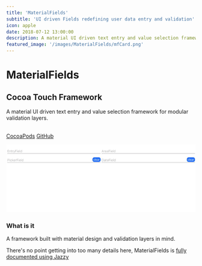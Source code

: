 ```yaml
---
title: 'MaterialFields' 
subtitle: 'UI driven Fields redefining user data entry and validation'
icon: apple
date: 2018-07-12 13:00:00
description: A material UI driven text entry and value selection framework for modular validation layers.
featured_image: '/images/MaterialFields/mfCard.png'
---
```

<div class="center">
	<h1><i class="fab fa-apple"></i> MaterialFields</h1>
	<h2>Cocoa Touch Framework</h2>
    <p>A material UI driven text entry and value selection framework for modular validation layers.</p>
	<br>
    <a href="" class="button button--large">CocoaPods</a>
	<a href="https://github.com/barbulescualex/MaterialFields" class="button button--large">GitHub</a>
</div>

![MaterialFieldsPromoGif](https://github.com/barbulescualex/MaterialFields/blob/master/assets/promo.gif?raw=true)

### What is it

A framework built with material design and validation layers in mind. 

There's no point getting into too many details here, MaterialFields is [fully documented using Jazzy](https://barbulescualex.github.io/MaterialFields/)
